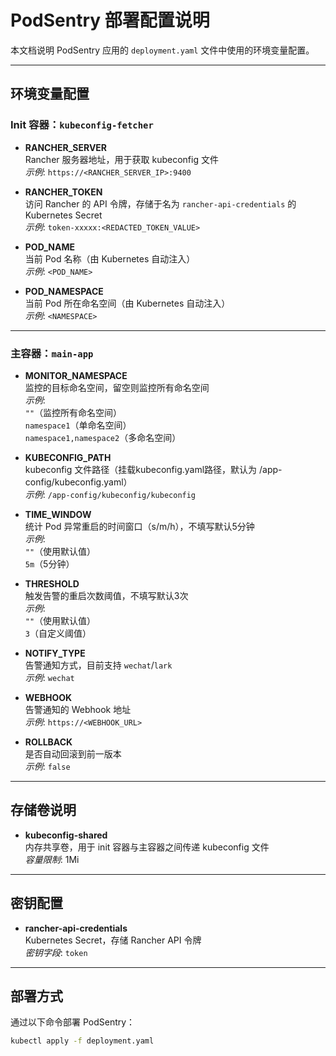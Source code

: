 # PodSentry 部署配置说明

本文档说明 PodSentry 应用的 `deployment.yaml` 文件中使用的环境变量配置。

---

## 环境变量配置

### Init 容器：`kubeconfig-fetcher`

- ​**RANCHER_SERVER**​  
  Rancher 服务器地址，用于获取 kubeconfig 文件  
  *示例*: `https://<RANCHER_SERVER_IP>:9400`

- ​**RANCHER_TOKEN**​  
  访问 Rancher 的 API 令牌，存储于名为 `rancher-api-credentials` 的 Kubernetes Secret  
  *示例*: `token-xxxxx:<REDACTED_TOKEN_VALUE>`

- ​**POD_NAME**​  
  当前 Pod 名称（由 Kubernetes 自动注入）  
  *示例*: `<POD_NAME>`

- ​**POD_NAMESPACE**​  
  当前 Pod 所在命名空间（由 Kubernetes 自动注入）  
  *示例*: `<NAMESPACE>`

---

### 主容器：`main-app`

- ​**MONITOR_NAMESPACE**​  
  监控的目标命名空间，留空则监控所有命名空间  
  *示例*:  
  `""`（监控所有命名空间）  
  `namespace1`（单命名空间）  
  `namespace1,namespace2`（多命名空间）

- ​**KUBECONFIG_PATH**​  
  kubeconfig 文件路径（挂载kubeconfig.yaml路径，默认为 /app-config/kubeconfig.yaml）  
  *示例*: `/app-config/kubeconfig/kubeconfig`

- ​**TIME_WINDOW**​  
  统计 Pod 异常重启的时间窗口（s/m/h），不填写默认5分钟  
  *示例*:  
  `""`（使用默认值）  
  `5m`（5分钟）

- ​**THRESHOLD**​  
  触发告警的重启次数阈值，不填写默认3次  
  *示例*:  
  `""`（使用默认值）  
  `3`（自定义阈值）

- ​**NOTIFY_TYPE**​  
  告警通知方式，目前支持 `wechat`/`lark`  
  *示例*: `wechat`

- ​**WEBHOOK**​  
  告警通知的 Webhook 地址  
  *示例*: `https://<WEBHOOK_URL>`

- ​**ROLLBACK**​  
  是否自动回滚到前一版本  
  *示例*: `false`

---

## 存储卷说明

- ​**kubeconfig-shared**​  
  内存共享卷，用于 init 容器与主容器之间传递 kubeconfig 文件  
  *容量限制*: 1Mi

---

## 密钥配置

- ​**rancher-api-credentials**​  
  Kubernetes Secret，存储 Rancher API 令牌  
  *密钥字段*: `token`

---

## 部署方式

通过以下命令部署 PodSentry：
```bash
kubectl apply -f deployment.yaml